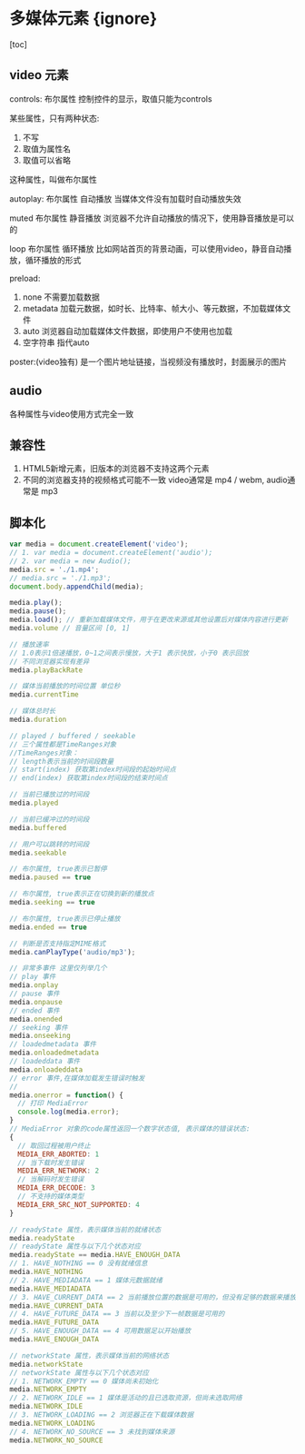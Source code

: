 # 多媒体元素 {ignore}

[toc]

## video 元素

controls: 布尔属性 控制控件的显示，取值只能为controls

某些属性，只有两种状态: 
1. 不写
2. 取值为属性名
3. 取值可以省略

这种属性，叫做布尔属性

autoplay: 布尔属性 自动播放 当媒体文件没有加载时自动播放失效

muted 布尔属性 静音播放 浏览器不允许自动播放的情况下，使用静音播放是可以的

loop 布尔属性 循环播放  比如网站首页的背景动画，可以使用video，静音自动播放，循环播放的形式

preload: 
1. none 不需要加载数据
2. metadata 加载元数据，如时长、比特率、帧大小、等元数据，不加载媒体文件
3. auto 浏览器自动加载媒体文件数据，即使用户不使用也加载
4. 空字符串 指代auto

poster:(video独有) 是一个图片地址链接，当视频没有播放时，封面展示的图片

## audio
各种属性与video使用方式完全一致

## 兼容性

1. HTML5新增元素，旧版本的浏览器不支持这两个元素
2. 不同的浏览器支持的视频格式可能不一致   video通常是 mp4 / webm, audio通常是 mp3

## 脚本化
```js
var media = document.createElement('video');
// 1. var media = document.createElement('audio');
// 2. var media = new Audio();
media.src = './1.mp4';
// media.src = './1.mp3';
document.body.appendChild(media);

media.play();
media.pause();
media.load(); // 重新加载媒体文件，用于在更改来源或其他设置后对媒体内容进行更新
media.volume // 音量区间 [0, 1]

// 播放速率 
// 1.0表示1倍速播放，0~1之间表示慢放，大于1 表示快放，小于0 表示回放
// 不同浏览器实现有差异
media.playBackRate 

// 媒体当前播放的时间位置 单位秒
media.currentTime

// 媒体总时长
media.duration

// played / buffered / seekable
// 三个属性都是TimeRanges对象
//TimeRanges对象：
// length表示当前的时间段数量
// start(index) 获取第index时间段的起始时间点
// end(index) 获取第index时间段的结束时间点

// 当前已播放过的时间段
media.played

// 当前已缓冲过的时间段
media.buffered

// 用户可以跳转的时间段
media.seekable

// 布尔属性, true表示已暂停
media.paused == true

// 布尔属性, true表示正在切换到新的播放点
media.seeking == true

// 布尔属性, true表示已停止播放
media.ended == true

// 判断是否支持指定MIME格式
media.canPlayType('audio/mp3');

// 非常多事件 这里仅列举几个
// play 事件
media.onplay
// pause 事件
media.onpause
// ended 事件
media.onended 
// seeking 事件
media.onseeking
// loadedmetadata 事件
media.onloadedmetadata
// loadeddata 事件
media.onloadeddata 
// error 事件,在媒体加载发生错误时触发
//
media.onerror = function() {
  // 打印 MediaError
  console.log(media.error);
}
// MediaError 对象的code属性返回一个数字状态值, 表示媒体的错误状态: 
{
  // 取回过程被用户终止
  MEDIA_ERR_ABORTED: 1
  // 当下载时发生错误
  MEDIA_ERR_NETWORK: 2
  // 当解码时发生错误
  MEDIA_ERR_DECODE: 3
  // 不支持的媒体类型
  MEDIA_ERR_SRC_NOT_SUPPORTED: 4
}

// readyState 属性，表示媒体当前的就绪状态
media.readyState
// readyState 属性与以下几个状态对应
media.readyState == media.HAVE_ENOUGH_DATA
// 1. HAVE_NOTHING == 0 没有就绪信息
media.HAVE_NOTHING
// 2. HAVE_MEDIADATA == 1 媒体元数据就绪
media.HAVE_MEDIADATA
// 3. HAVE_CURRENT_DATA == 2 当前播放位置的数据是可用的，但没有足够的数据来播放下一帧
media.HAVE_CURRENT_DATA
// 4. HAVE_FUTURE_DATA == 3 当前以及至少下一帧数据是可用的
media.HAVE_FUTURE_DATA
// 5. HAVE_ENOUGH_DATA == 4 可用数据足以开始播放
media.HAVE_ENOUGH_DATA

// networkState 属性，表示媒体当前的网络状态
media.networkState 
// networkState 属性与以下几个状态对应
// 1. NETWORK_EMPTY == 0 媒体尚未初始化
media.NETWORK_EMPTY
// 2. NETWORK_IDLE == 1 媒体是活动的且已选取资源，但尚未选取网络
media.NETWORK_IDLE
// 3. NETWORK_LOADING == 2 浏览器正在下载媒体数据
media.NETWORK_LOADING
// 4. NETWORK_NO_SOURCE == 3 未找到媒体来源
media.NETWORK_NO_SOURCE
```